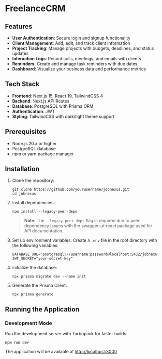 # FreelanceCRM

## Features

- **User Authentication**: Secure login and signup functionality
- **Client Management**: Add, edit, and track client information
- **Project Tracking**: Manage projects with budgets, deadlines, and status updates
- **Interaction Logs**: Record calls, meetings, and emails with clients
- **Reminders**: Create and manage task reminders with due dates
- **Dashboard**: Visualize your business data and performance metrics

## Tech Stack

- **Frontend**: Next.js 15, React 19, TailwindCSS 4
- **Backend**: Next.js API Routes
- **Database**: PostgreSQL with Prisma ORM
- **Authentication**: JWT
- **Styling**: TailwindCSS with dark/light theme support

## Prerequisites

- Node.js 20.x or higher
- PostgreSQL database
- npm or yarn package manager

## Installation

1. Clone the repository:
   ```
   git clone https://github.com/yourusername/jobnexus.git
   cd jobnexus
   ```

2. Install dependencies:
   ```
   npm install --legacy-peer-deps
   ```
   > **Note**: The `--legacy-peer-deps` flag is required due to peer dependency issues with the swagger-ui-react package used for API documentation.

3. Set up environment variables:
   Create a `.env` file in the root directory with the following variables:
   ```
   DATABASE_URL="postgresql://username:password@localhost:5432/jobnexus"
   JWT_SECRET="your-secret-key"
   ```

4. Initialize the database:
   ```
   npx prisma migrate dev --name init
   ```
5. Generate the Prisma Client:
   ```
   npx prisma generate
   ```
   
## Running the Application

### Development Mode

Run the development server with Turbopack for faster builds:
```
npm run dev
```

The application will be available at [http://localhost:3000](http://localhost:3000)

